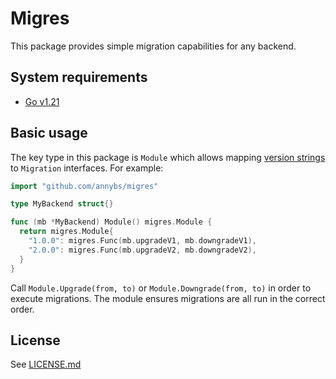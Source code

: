 # Migres

This package provides simple migration capabilities for any backend.

## System requirements

- [Go v1.21](https://go.dev/dl/)

## Basic usage

The key type in this package is `Module` which allows mapping [version strings](https://pkg.go.dev/github.com/annybs/go/version) to `Migration` interfaces. For example:

```go
import "github.com/annybs/migres"

type MyBackend struct{}

func (mb *MyBackend) Module() migres.Module {
  return migres.Module{
    "1.0.0": migres.Func(mb.upgradeV1, mb.downgradeV1),
    "2.0.0": migres.Func(mb.upgradeV2, mb.downgradeV2),
  }
}
```

Call `Module.Upgrade(from, to)` or `Module.Downgrade(from, to)` in order to execute migrations. The module ensures migrations are all run in the correct order.

## License

See [LICENSE.md](./LICENSE.md)

